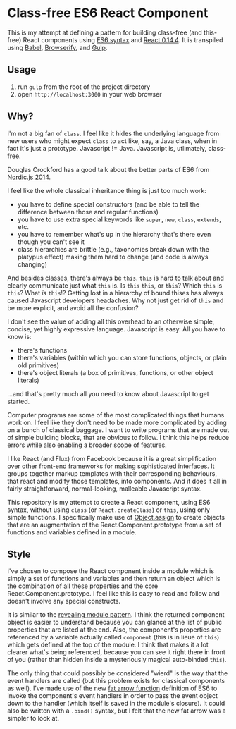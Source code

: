 # Class-free ES6 React Component

This is my attempt at defining a pattern for building class-free (and this-free)
React components using
[ES6 syntax](https://people.mozilla.org/~jorendorff/es6-draft.html)
and
[React 0.14.4](https://facebook.github.io/react/blog/2015/07/03/react-v0.14-beta-1.html).
It is transpiled using
[Babel](https://babeljs.io/),
[Browserify](http://browserify.org/),
and
[Gulp](http://gulpjs.com/).

## Usage

1. run `gulp` from the root of the project directory
2. open `http://localhost:3000` in your web browser

## Why?

I'm not a big fan of `class`. I feel like it hides the underlying language from
new users who might expect `class` to act like, say, a Java class, when in fact
it's just a prototype. Javascript != Java. Javascript is, utlimately, class-free.

Douglas Crockford has a good talk about the better parts of ES6 from
[Nordic.js 2014](https://www.youtube.com/watch?v=PSGEjv3Tqo0).

I feel like the whole classical inheritance thing is just too much work:

- you have to define special constructors (and be able to tell the difference between those and regular functions)
- you have to use extra special keywords like `super`, `new`, `class`, `extends`, etc.
- you have to remember what's up in the hierarchy that's there even though you can't see it
- class hierarchies are brittle (e.g., taxonomies break down with the platypus effect) making them hard to change (and code is always changing)

And besides classes, there's always be `this`. `this` is hard to talk about and
clearly communicate just what `this` is. Is `this` `this`, or `this`? Which
`this` is `this`? What *is* `this`!? Getting lost in a hierarchy of bound thises
has always caused Javascript developers headaches. Why not just get rid of `this`
and be more explicit, and avoid all the confusion?

I don't see the value of adding all this overhead to an otherwise simple, concise,
yet highly expressive language. Javascript is easy. All you have to know is:

- there's functions
- there's variables (within which you can store functions, objects, or plain old primitives)
- there's object literals (a box of primitives, functions, or other object literals)

...and that's pretty much all you need to know about Javascript to get started.

Computer programs are some of the most complicated things that humans work on.
I feel like they don't need to be made more complicated by adding on a bunch of
classical baggage. I want to write programs that are made out of simple building
blocks, that are obvious to follow. I think this helps reduce errors while also
enabling a broader scope of features.

I like React (and Flux) from Facebook because it is a great simplification over
other front-end frameworks for making sophisticated interfaces. It groups together
markup templates with their corresponding behaviours, that react and modify
those templates, into components. And it does it all in fairly straightforward,
normal-looking, malleable Javascript syntax.

This repository is my attempt to create a React component, using ES6 syntax,
without using `class` (or `React.createClass`) or `this`, using only simple
functions. I specifically make use of
[Object.assign](https://developer.mozilla.org/en/docs/Web/JavaScript/Reference/Global_Objects/Object/assign)
to create objects that are an augmentation of the React.Component.prototype from
a set of functions and variables defined in a module.

## Style

I've chosen to compose the React component inside a module which is simply a set
of functions and variables and then return an object which is the combination of
all these properties and the core React.Component.prototype. I feel like this is
easy to read and follow and doesn't involve any special constructs.

It is similar to the
[revealing module pattern](http://addyosmani.com/resources/essentialjsdesignpatterns/book/#revealingmodulepatternjavascript).
I think the returned component object is easier to understand because you can
glance at the list of public properties that are listed at the end. Also, the
component's properties are referenced by a variable actually called `component`
(this is in lieue of `this`) which gets defined at the top of the module. I
think that makes it a lot clearer what's being referenced, because you can see
it right there in front of you (rather than hidden inside a mysteriously magical
auto-binded `this`).

The only thing that could possibly be considered "wierd" is the way that the
event handlers are called (but this problem exists for classical components as
well). I've made use of the new
[fat arrow function](https://developer.mozilla.org/en-US/docs/Web/JavaScript/Reference/Functions/Arrow_functions)
definition of ES6 to invoke the component's event handlers in order to pass the
event object down to the handler (which itself is saved in the module's closure).
It could also be written with a `.bind()` syntax, but I felt that the new fat
arrow was a simpler to look at.
